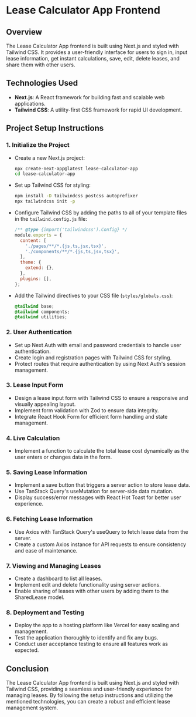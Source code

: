 # Lease Calculator App Frontend

## Overview

The Lease Calculator App frontend is built using Next.js and styled with Tailwind CSS. It provides a user-friendly interface for users to sign in, input lease information, get instant calculations, save, edit, delete leases, and share them with other users.

## Technologies Used

- **Next.js**: A React framework for building fast and scalable web applications.
- **Tailwind CSS**: A utility-first CSS framework for rapid UI development.

## Project Setup Instructions

### 1. Initialize the Project

- Create a new Next.js project:
  ```bash
  npx create-next-app@latest lease-calculator-app
  cd lease-calculator-app
  ```

- Set up Tailwind CSS for styling:
  ```bash
  npm install -D tailwindcss postcss autoprefixer
  npx tailwindcss init -p
  ```

- Configure Tailwind CSS by adding the paths to all of your template files in the `tailwind.config.js` file:
  ```javascript
  /** @type {import('tailwindcss').Config} */
  module.exports = {
    content: [
      './pages/**/*.{js,ts,jsx,tsx}',
      './components/**/*.{js,ts,jsx,tsx}',
    ],
    theme: {
      extend: {},
    },
    plugins: [],
  };
  ```

- Add the Tailwind directives to your CSS file (`styles/globals.css`):
  ```css
  @tailwind base;
  @tailwind components;
  @tailwind utilities;
  ```

### 2. User Authentication

- Set up Next Auth with email and password credentials to handle user authentication.
- Create login and registration pages with Tailwind CSS for styling.
- Protect routes that require authentication by using Next Auth's session management.

### 3. Lease Input Form

- Design a lease input form with Tailwind CSS to ensure a responsive and visually appealing layout.
- Implement form validation with Zod to ensure data integrity.
- Integrate React Hook Form for efficient form handling and state management.

### 4. Live Calculation

- Implement a function to calculate the total lease cost dynamically as the user enters or changes data in the form.

### 5. Saving Lease Information

- Implement a save button that triggers a server action to store lease data.
- Use TanStack Query's useMutation for server-side data mutation.
- Display success/error messages with React Hot Toast for better user experience.

### 6. Fetching Lease Information

- Use Axios with TanStack Query's useQuery to fetch lease data from the server.
- Create a custom Axios instance for API requests to ensure consistency and ease of maintenance.

### 7. Viewing and Managing Leases

- Create a dashboard to list all leases.
- Implement edit and delete functionality using server actions.
- Enable sharing of leases with other users by adding them to the SharedLease model.

### 8. Deployment and Testing

- Deploy the app to a hosting platform like Vercel for easy scaling and management.
- Test the application thoroughly to identify and fix any bugs.
- Conduct user acceptance testing to ensure all features work as expected.

## Conclusion

The Lease Calculator App frontend is built using Next.js and styled with Tailwind CSS, providing a seamless and user-friendly experience for managing leases. By following the setup instructions and utilizing the mentioned technologies, you can create a robust and efficient lease management system.

